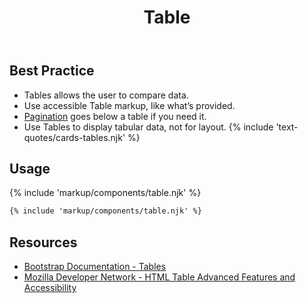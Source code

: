 ﻿---
title: Table
summary: Tables allow users to compare and review large amounts of data.
tags: components
layout: page-guide
eleventyNavigation:
  key: Table
  parent: Components
  order: 300
  excerpt: Tables allow users to compare and review large amounts of data.
  img: /img/illustrations/illus-table.svg
---

## Best Practice

- Tables allows the user to compare data.
- Use accessible Table markup, like what’s provided.
- [Pagination](/components/pagination) goes below a table if you need it.
- Use Tables to display tabular data, not for layout.
{% include 'text-quotes/cards-tables.njk' %}

## Usage

{% include 'markup/components/table.njk' %}

``` html
{% include 'markup/components/table.njk' %}
```

## Resources
* <a href="{% include 'links/tables.njk' %}" target="_blank">Bootstrap Documentation - Tables</a>
* <a href="https://developer.mozilla.org/en-US/docs/Learn/HTML/Tables/Advanced" target="_blank">Mozilla Developer Network - HTML Table Advanced Features and Accessibility</a>
